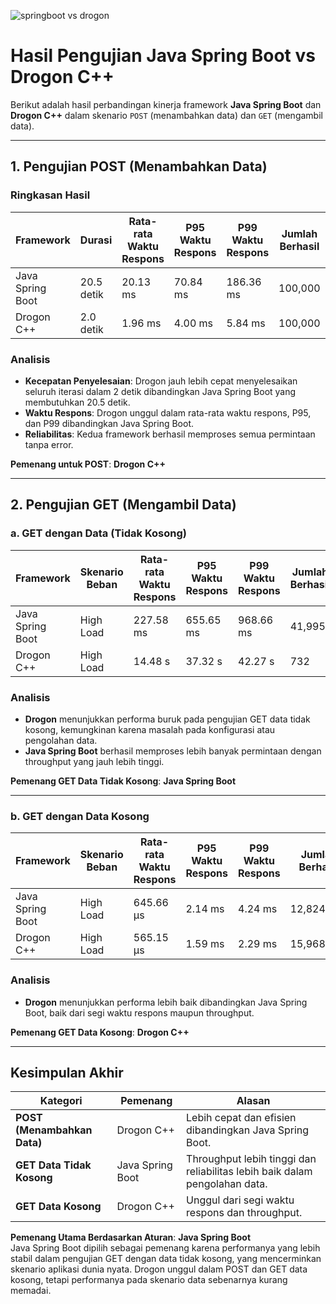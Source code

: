 ![springboot vs drogon](https://ik.imagekit.io/sarrahmanme/drogonspring.png?updatedAt=1733885407527)

# Hasil Pengujian Java Spring Boot vs Drogon C++

Berikut adalah hasil perbandingan kinerja framework **Java Spring Boot** dan **Drogon C++** dalam skenario `POST` (menambahkan data) dan `GET` (mengambil data).

---

## 1. Pengujian POST (Menambahkan Data)

### Ringkasan Hasil
| **Framework**        | **Durasi** | **Rata-rata Waktu Respons** | **P95 Waktu Respons** | **P99 Waktu Respons** | **Jumlah Berhasil** | **Error Rate** | **Throughput**           |
|-----------------------|------------|-----------------------------|------------------------|------------------------|---------------------|----------------|--------------------------|
| Java Spring Boot      | 20.5 detik | 20.13 ms                   | 70.84 ms              | 186.36 ms             | 100,000             | 0%             | 4,872 permintaan/detik   |
| Drogon C++            | 2.0 detik  | 1.96 ms                    | 4.00 ms               | 5.84 ms               | 100,000             | 0%             | 49,646 permintaan/detik  |

### Analisis
- **Kecepatan Penyelesaian**: Drogon jauh lebih cepat menyelesaikan seluruh iterasi dalam 2 detik dibandingkan Java Spring Boot yang membutuhkan 20.5 detik.
- **Waktu Respons**: Drogon unggul dalam rata-rata waktu respons, P95, dan P99 dibandingkan Java Spring Boot.
- **Reliabilitas**: Kedua framework berhasil memproses semua permintaan tanpa error.

**Pemenang untuk POST**: **Drogon C++**

---

## 2. Pengujian GET (Mengambil Data)

### a. GET dengan Data (Tidak Kosong)
| **Framework**        | **Skenario Beban** | **Rata-rata Waktu Respons** | **P95 Waktu Respons** | **P99 Waktu Respons** | **Jumlah Berhasil** | **Error Rate** | **Throughput**           |
|-----------------------|--------------------|-----------------------------|------------------------|------------------------|---------------------|----------------|--------------------------|
| Java Spring Boot      | High Load         | 227.58 ms                  | 655.65 ms             | 968.66 ms             | 41,995              | 0.07%          | 233 permintaan/detik     |
| Drogon C++            | High Load         | 14.48 s                    | 37.32 s               | 42.27 s               | 732                 | 0%             | 4 permintaan/detik       |

### Analisis
- **Drogon** menunjukkan performa buruk pada pengujian GET data tidak kosong, kemungkinan karena masalah pada konfigurasi atau pengolahan data.
- **Java Spring Boot** berhasil memproses lebih banyak permintaan dengan throughput yang jauh lebih tinggi.

**Pemenang GET Data Tidak Kosong**: **Java Spring Boot**

---

### b. GET dengan Data Kosong
| **Framework**        | **Skenario Beban** | **Rata-rata Waktu Respons** | **P95 Waktu Respons** | **P99 Waktu Respons** | **Jumlah Berhasil** | **Error Rate** | **Throughput**           |
|-----------------------|--------------------|-----------------------------|------------------------|------------------------|---------------------|----------------|--------------------------|
| Java Spring Boot      | High Load         | 645.66 µs                  | 2.14 ms               | 4.24 ms               | 12,824,664          | 0%             | 71,247 permintaan/detik  |
| Drogon C++            | High Load         | 565.15 µs                  | 1.59 ms               | 2.29 ms               | 15,968,604          | 0%             | 88,713 permintaan/detik  |

### Analisis
- **Drogon** menunjukkan performa lebih baik dibandingkan Java Spring Boot, baik dari segi waktu respons maupun throughput.

**Pemenang GET Data Kosong**: **Drogon C++**

---

## Kesimpulan Akhir

| **Kategori**          | **Pemenang**        | **Alasan**                                                                 |
|-----------------------|---------------------|-----------------------------------------------------------------------------|
| **POST (Menambahkan Data)** | Drogon C++         | Lebih cepat dan efisien dibandingkan Java Spring Boot.                     |
| **GET Data Tidak Kosong** | Java Spring Boot   | Throughput lebih tinggi dan reliabilitas lebih baik dalam pengolahan data. |
| **GET Data Kosong**   | Drogon C++         | Unggul dari segi waktu respons dan throughput.                             |

**Pemenang Utama Berdasarkan Aturan**: **Java Spring Boot**  
Java Spring Boot dipilih sebagai pemenang karena performanya yang lebih stabil dalam pengujian GET dengan data tidak kosong, yang mencerminkan skenario aplikasi dunia nyata. Drogon unggul dalam POST dan GET data kosong, tetapi performanya pada skenario data sebenarnya kurang memadai.
